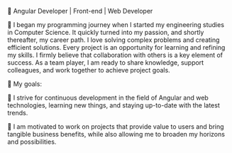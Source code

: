 💼 Angular Developer | Front-end | Web Developer

👋 I began my programming journey when I started my engineering studies in Computer Science. It quickly turned into my passion, and shortly thereafter, my career path. I love solving complex problems and creating efficient solutions. Every project is an opportunity for learning and refining my skills. I firmly believe that collaboration with others is a key element of success. As a team player, I am ready to share knowledge, support colleagues, and work together to achieve project goals.

🚀 My goals:

🔹 I strive for continuous development in the field of Angular and web technologies, learning new things, and staying up-to-date with the latest trends.

🔹 I am motivated to work on projects that provide value to users and bring tangible business benefits, while also allowing me to broaden my horizons and possibilities.
